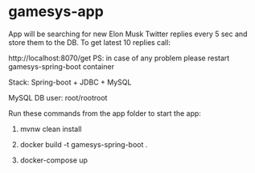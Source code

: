 # gamesys-app

App will be searching for new Elon Musk Twitter replies every 5 sec and store them to the DB. To get latest 10 replies call:

http://localhost:8070/get
PS: in case of any problem please restart gamesys-spring-boot container

Stack:
Spring-boot + JDBC + MySQL

MySQL DB user:
root/rootroot

Run these commands from the app folder to start the app:

1) mvnw clean install

2) docker build -t gamesys-spring-boot .

3) docker-compose up
